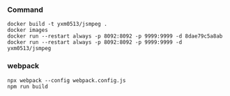 ### Command
```
docker build -t yxm0513/jsmpeg .
docker images
docker run --restart always -p 8092:8092 -p 9999:9999 -d 8dae79c5a8ab
docker run --restart always -p 8092:8092 -p 9999:9999 -d yxm0513/jsmpeg
```


### webpack

```
npx webpack --config webpack.config.js
npm run build
```
